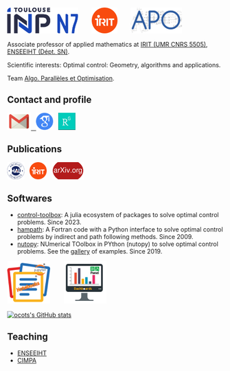 <!---
ocots/ocots is a ✨ special ✨ repository because its `README.md` (this file) appears on your GitHub profile.
You can click the Preview link to take a look at your changes.
--->
[<img src="./figures/Logo-toulouse-inp-N7.png" alt="ENSEEIHT" height="60px"/>](https://www.enseeiht.fr/fr/index.html)
&nbsp;&nbsp;&nbsp;&nbsp;&nbsp;&nbsp;
[<img src="./figures/logo-irit.png" alt="IRIT" height="60px"/>](https://www.irit.fr)
&nbsp;&nbsp;&nbsp;&nbsp;&nbsp;&nbsp;
[<img src="./figures/logo-apo-r.jpg" alt="APO" height="60px"/>](https://www.irit.fr/departement/calcul-intensif-simulation-optimisation/equipe-apo/)


Associate professor of applied mathematics at
<a href="http://www.irit.fr/">IRIT (UMR CNRS 5505)</a>, 
<a href="http://www.enseeiht.fr/fr">ENSEEIHT (D&eacute;pt. SN)</a>.

Scientific interests: Optimal control: Geometry, algorithms and applications.

Team <a href="http://apo.enseeiht.fr/">Algo. Parall&egrave;les et Optimisation</a>.

## Contact and profile

<a href="mailto:olivier.cots@toulouse-inp.fr"><img src="./figures/email_logo.png" HEIGHT=40px BORDER=0>
&nbsp;
<a href="https://scholar.google.fr/citations?user=JVn4K6UAAAAJ&hl=fr" ><img src="./figures/logo-scholar.png" HEIGHT="40px" BORDER="0"></a>
 &nbsp;
 <a href="https://www.researchgate.net/profile/Olivier_Cots" ><img src="./figures/logo_RG.png" HEIGHT="40px" BORDER="0"></a>

## Publications

<a href="https://cv.archives-ouvertes.fr/ocots" ><img src="./figures/logo-hal.png" HEIGHT="40px" BORDER="0"></a>
&nbsp;
<a href="https://www.irit.fr/productions-scientifiques/publications/?code=5915&nom=Olivier%20Cots" ><img src="./figures/logo-irit.png" HEIGHT="40px" BORDER="0"></a>
&nbsp;
<a href="https://arxiv.org/search/?searchtype8author&query=Cots%2C+O" ><img src="./figures/logo-arxiv.png" HEIGHT="40px" BORDER="0"></a>

## Softwares

- [control-toolbox](https://github.com/control-toolbox): A julia ecosystem of packages to solve optimal control problems. Since 2023.
- [hampath](http://hampath.org): A Fortran code with a Python interface to solve optimal control problems by indirect and path following methods. Since 2009.
- [nutopy](https://ct.gitlabpages.inria.fr/nutopy/): NUmerical TOolbox in PYthon (nutopy) to solve optimal control problems. See the [gallery](http://control-toolbox.inria.fr) of examples. Since 2019.

<a href="https://ct.gitlabpages.inria.fr/gallery/notebooks.html" ><img src="./figures/notebook-logo.png" width="100px"  BORDER="0"></a>
&nbsp;&nbsp;&nbsp;&nbsp;&nbsp;&nbsp;
<a href="https://ct.gitlabpages.inria.fr/gallery/dashboards.html" ><img src="./figures/dashboard-logo.png" width="100px"  BORDER="0"></a>

[![ocots's GitHub stats](https://github-readme-stats.vercel.app/api?username=ocots)](https://github.com/anuraghazra/github-readme-stats)

## Teaching

- [ENSEEIHT](https://gitlab.irit.fr/toc/etu-n7)
- [CIMPA](https://gitlab.irit.fr/toc/cimpa/gnmoc)
